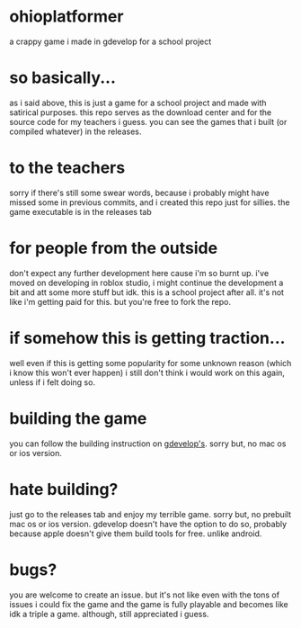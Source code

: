 # ohioplatformer
 
 a crappy game i made in gdevelop for a school project

# so basically...
as i said above, this is just a game for a school project and made with satirical purposes. this repo serves as the download center and for the source code for my teachers i guess. you can see the games that i built (or compiled whatever) in the releases.

# to the teachers
sorry if there's still some swear words, because i probably might have missed some in previous commits, and i created this repo just for sillies. the game executable is in the releases tab

# for people from the outside
don't expect any further development here cause i'm so burnt up. i've moved on developing in roblox studio, i might continue the development a bit and att some more stuff but idk. this is a school project after all. it's not like i'm getting paid for this. but you're free to fork the repo.

# if somehow this is getting traction...
well even if this is getting some popularity for some unknown reason (which i know this won't ever happen) i still don't think i would work on this again, unless if i felt doing so.

# building the game
you can follow the building instruction on [gdevelop's](https://wiki.gdevelop.io/). sorry but, no mac os or ios version.

# hate building?
just go to the releases tab and enjoy my terrible game. sorry but, no prebuilt mac os or ios version. gdevelop doesn't have the option to do so, probably because apple doesn't give them build tools for free. unlike android.

# bugs?
you are welcome to create an issue. but it's not like even with the tons of issues i could fix the game and the game is fully playable and becomes like idk a triple a game. although, still appreciated i guess.
